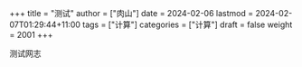 +++
title = "测试"
author = ["肉山"]
date = 2024-02-06
lastmod = 2024-02-07T01:29:44+11:00
tags = ["计算"]
categories = ["计算"]
draft = false
weight = 2001
+++

测试网志

